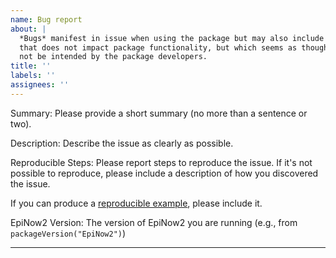 ```yaml
---
name: Bug report
about: |
  *Bugs* manifest in issue when using the package but may also include behaviour
  that does not impact package functionality, but which seems as though it might
  not be intended by the package developers.
title: ''
labels: ''
assignees: ''
---
```


<!-- Thank you for reporting a bug. Please use the section headers below
     for providing more detail where appropriate -->

Summary:
Please provide a short summary (no more than a sentence or two).

Description:
Describe the issue as clearly as possible.

Reproducible Steps:
Please report steps to reproduce the issue. If it's not possible to reproduce, please include a description of how you discovered the issue.

If you can produce a [reproducible example](http://reprex.tidyverse.org/articles/reprex-dos-and-donts.html), please include it.

EpiNow2 Version:
The version of EpiNow2 you are running (e.g., from `packageVersion("EpiNow2")`)

---------

